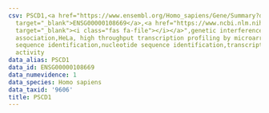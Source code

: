 ```yaml
---
csv: PSCD1,<a href="https://www.ensembl.org/Homo_sapiens/Gene/Summary?db=core;g=ENSG00000108669"
  target="_blank">ENSG00000108669</a>,<a href="https://www.ncbi.nlm.nih.gov/pubmed/17216044"
  target="_blank"><i class="fas fa-file"></i></a>",genetic interference,functional
  association,HeLa, high throughput transcription profiling by microarray,nucleotide
  sequence identification,nucleotide sequence identification,transcriptional regulation,up-regulates
  activity
data_alias: PSCD1
data_id: ENSG00000108669
data_numevidence: 1
data_species: Homo sapiens
data_taxid: '9606'
title: PSCD1
---
```


